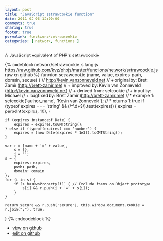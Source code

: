 ```yaml
---
layout: post
title: "JavaScript setrawcookie function"
date: 2011-02-06 12:00:00
comments: true
sharing: true
footer: true
permalink: functions/setrawcookie
categories: [ network, functions ]
---
```

A JavaScript equivalent of PHP's setrawcookie
<!-- more -->
{% codeblock network/setrawcookie.js lang:js https://raw.github.com/kvz/phpjs/master/functions/network/setrawcookie.js raw on github %}
function setrawcookie (name, value, expires, path, domain, secure) {
    // http://kevin.vanzonneveld.net
    // +   original by: Brett Zamir (http://brett-zamir.me)
    // +   improved by: Kevin van Zonneveld (http://kevin.vanzonneveld.net)
    // +   derived from: setcookie
    // +   input by: Michael
    // +   bugfixed by: Brett Zamir (http://brett-zamir.me)
    // *     example 1: setcookie('author_name', 'Kevin van Zonneveld');
    // *     returns 1: true
    if (typeof expires === 'string' && (/^\d+$/).test(expires)) {
        expires = parseInt(expires, 10);
    }

    if (expires instanceof Date) {
        expires = expires.toGMTString();
    } else if (typeof(expires) === 'number') {
        expires = (new Date(expires * 1e3)).toGMTString();
    }

    var r = [name + '=' + value],
        s = {},
        i = '';
    s = {
        expires: expires,
        path: path,
        domain: domain
    };
    for (i in s) {
        if (s.hasOwnProperty(i)) { // Exclude items on Object.prototype
            s[i] && r.push(i + '=' + s[i]);
        }
    }

    return secure && r.push('secure'), this.window.document.cookie = r.join(";"), true;
}
{% endcodeblock %}
<ul>
 <li><a href="https://github.com/kvz/phpjs/blob/master/functions/network/setrawcookie.js">view on github</a></li>
 <li><a href="https://github.com/kvz/phpjs/edit/master/functions/network/setrawcookie.js">edit on github</a></li>
</ul>
